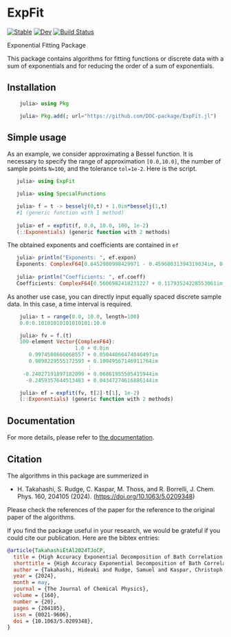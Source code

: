 # ExpFit

[![Stable](https://img.shields.io/badge/docs-stable-blue.svg)](https://doc-package.github.io/ExpFit.jl/stable/)
[![Dev](https://img.shields.io/badge/docs-dev-blue.svg)](https://doc-package.github.io/ExpFit.jl/dev/)
[![Build Status](https://github.com/DOC-Package/ExpFit.jl/actions/workflows/CI.yml/badge.svg?branch=main)](https://github.com/DOC-Package/ExpFit.jl/actions/workflows/CI.yml?query=branch%3Amain)

Exponential Fitting Package

This package contains algorithms for fitting functions or discrete data with a sum of exponentials and for reducing the order of a sum of exponentials.

## Installation

```julia
    julia> using Pkg

    julia> Pkg.add(; url="https://github.com/DOC-package/ExpFit.jl")
```

## Simple usage

As an example, we consider approximating a Bessel function.  It is necessary to specify the range of approximation `[0.0,10.0]`, the number of sample points `N=100`, and the tolerance `tol=1e-2`.  Here is the script.

```julia
   julia> using ExpFit

   julia> using SpecialFunctions

   julia> f = t -> besselj(0,t) + 1.0im*besselj(1,t)
   #1 (generic function with 1 method)
   
   julia> ef = expfit(f, 0.0, 10.0, 100, 1e-2)
   (::Exponentials) (generic function with 2 methods)
```

The obtained exponents and coefficients are contained in `ef`
```julia
   julia> println("Exponents: ", ef.expon)
   Exponents: ComplexF64[0.6452980998429971 - 0.45960031394319034im, 0.07441134082707875 - 0.9779354644348793im, 0.4140265306909683 + 0.7881686630201671im]
   
   julia> println("Coefficients: ", ef.coeff)
   Coefficients: ComplexF64[0.5606982418231227 + 0.11793524228553061im, 0.43232179005370963 - 0.2865070855029491im, 0.013151533160065482 + 0.16322208134704955im]
```

As another use case, you can directly input equally spaced discrete sample data.  In this case, a time interval is required.
```julia
    julia> t = range(0.0, 10.0, length=100)
    0.0:0.10101010101010101:10.0

    julia> fv = f.(t)
    100-element Vector{ComplexF64}:
                      1.0 + 0.0im
       0.9974508660068557 + 0.05044066474846497im
       0.9898229555172593 + 0.10049567146911764im
                          ⋮
     -0.24027191897182099 + 0.06861955505415944im
      -0.2459357644513483 + 0.04347274616886144im

    julia> ef = expfit(fv, t[2]-t[1], 1e-2)
    (::Exponentials) (generic function with 2 methods)
```

## Documentation

For more details, please refer to [the documentation](https://doc-package.github.io/ExpFit.jl/dev/).

## Citation

The algorithms in this package are summerized in
- H. Takahashi, S. Rudge, C. Kaspar, M. Thoss, and R. Borrelli, J. Chem. Phys. 160, 204105 (2024). (https://doi.org/10.1063/5.0209348) 

Please check the references of the paper for the reference to the original paper of the algorithms. 

If you find the package useful in your research, we would be grateful if you could cite our publication.
Here are the bibtex entries:
```bib
@article{TakahashiEtAl2024TJoCP,
  title = {High Accuracy Exponential Decomposition of Bath Correlation Functions for Arbitrary and Structured Spectral Densities: {{Emerging}} Methodologies and New Approaches},
  shorttitle = {High Accuracy Exponential Decomposition of Bath Correlation Functions for Arbitrary and Structured Spectral Densities},
  author = {Takahashi, Hideaki and Rudge, Samuel and Kaspar, Christoph and Thoss, Michael and Borrelli, Raffaele},
  year = {2024},
  month = may,
  journal = {The Journal of Chemical Physics},
  volume = {160},
  number = {20},
  pages = {204105},
  issn = {0021-9606},
  doi = {10.1063/5.0209348},
}

```




